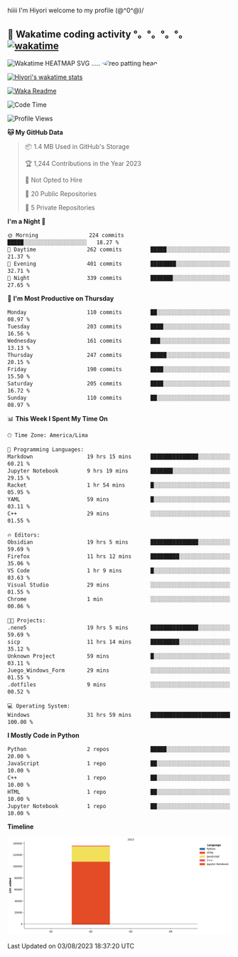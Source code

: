 hiiii I'm Hiyori welcome to my profile \(@^0^@)/

## 🦄 Wakatime coding activity °。°。°。°。[![wakatime](https://wakatime.com/badge/user/49dba2c5-26e1-43a7-9d07-e0f8613d1227.svg)](https://wakatime.com/@49dba2c5-26e1-43a7-9d07-e0f8613d1227) 
<img src="https://wakatime.com/share/@ziajoriii7/ef87015d-57e0-4afb-bb56-1a99a24ea312.svg" width="600" alt="Wakatime HEATMAP SVG"/> ..... <img src="https://i.postimg.cc/RFM2CQFY/reo-patting.webp" alt="reo patting head" width="200" style="border-radius: 50%;">

 [![Hiyori's wakatime stats](https://github-readme-stats.vercel.app/api/wakatime?username=ziajoriii7&theme=buefy&range=last_year&is_including_today=true&layout=compact&hide=markdown)](https://github.com/anuraghazra/github-readme-stats)
 

[![Waka Readme](https://github.com/hiyorijl/hiyorijl/actions/workflows/Waka%20Readme.yml/badge.svg)](https://github.com/hiyorijl/hiyorijl/actions/workflows/Waka%20Readme.yml)

<!--START_SECTION:waka-->
![Code Time](http://img.shields.io/badge/Code%20Time-261%20hrs%209%20mins-blue)

![Profile Views](http://img.shields.io/badge/Profile%20Views-1-blue)

**🐱 My GitHub Data** 

> 📦 1.4 MB Used in GitHub's Storage 
 > 
> 🏆 1,244 Contributions in the Year 2023
 > 
> 🚫 Not Opted to Hire
 > 
> 📜 20 Public Repositories 
 > 
> 🔑 5 Private Repositories 
 > 
**I'm a Night 🦉** 

```text
🌞 Morning                224 commits         █████░░░░░░░░░░░░░░░░░░░░   18.27 % 
🌆 Daytime                262 commits         █████░░░░░░░░░░░░░░░░░░░░   21.37 % 
🌃 Evening                401 commits         ████████░░░░░░░░░░░░░░░░░   32.71 % 
🌙 Night                  339 commits         ███████░░░░░░░░░░░░░░░░░░   27.65 % 
```
📅 **I'm Most Productive on Thursday** 

```text
Monday                   110 commits         ██░░░░░░░░░░░░░░░░░░░░░░░   08.97 % 
Tuesday                  203 commits         ████░░░░░░░░░░░░░░░░░░░░░   16.56 % 
Wednesday                161 commits         ███░░░░░░░░░░░░░░░░░░░░░░   13.13 % 
Thursday                 247 commits         █████░░░░░░░░░░░░░░░░░░░░   20.15 % 
Friday                   190 commits         ████░░░░░░░░░░░░░░░░░░░░░   15.50 % 
Saturday                 205 commits         ████░░░░░░░░░░░░░░░░░░░░░   16.72 % 
Sunday                   110 commits         ██░░░░░░░░░░░░░░░░░░░░░░░   08.97 % 
```


📊 **This Week I Spent My Time On** 

```text
🕑︎ Time Zone: America/Lima

💬 Programming Languages: 
Markdown                 19 hrs 15 mins      ███████████████░░░░░░░░░░   60.21 % 
Jupyter Notebook         9 hrs 19 mins       ███████░░░░░░░░░░░░░░░░░░   29.15 % 
Racket                   1 hr 54 mins        █░░░░░░░░░░░░░░░░░░░░░░░░   05.95 % 
YAML                     59 mins             █░░░░░░░░░░░░░░░░░░░░░░░░   03.11 % 
C++                      29 mins             ░░░░░░░░░░░░░░░░░░░░░░░░░   01.55 % 

🔥 Editors: 
Obsidian                 19 hrs 5 mins       ███████████████░░░░░░░░░░   59.69 % 
Firefox                  11 hrs 12 mins      █████████░░░░░░░░░░░░░░░░   35.06 % 
VS Code                  1 hr 9 mins         █░░░░░░░░░░░░░░░░░░░░░░░░   03.63 % 
Visual Studio            29 mins             ░░░░░░░░░░░░░░░░░░░░░░░░░   01.55 % 
Chrome                   1 min               ░░░░░░░░░░░░░░░░░░░░░░░░░   00.06 % 

🐱‍💻 Projects: 
.nene5                   19 hrs 5 mins       ███████████████░░░░░░░░░░   59.69 % 
sicp                     11 hrs 14 mins      █████████░░░░░░░░░░░░░░░░   35.12 % 
Unknown Project          59 mins             █░░░░░░░░░░░░░░░░░░░░░░░░   03.11 % 
Juego_Windows_Form       29 mins             ░░░░░░░░░░░░░░░░░░░░░░░░░   01.55 % 
.dotfiles                9 mins              ░░░░░░░░░░░░░░░░░░░░░░░░░   00.52 % 

💻 Operating System: 
Windows                  31 hrs 59 mins      █████████████████████████   100.00 % 
```

**I Mostly Code in Python** 

```text
Python                   2 repos             █████░░░░░░░░░░░░░░░░░░░░   20.00 % 
JavaScript               1 repo              ██░░░░░░░░░░░░░░░░░░░░░░░   10.00 % 
C++                      1 repo              ██░░░░░░░░░░░░░░░░░░░░░░░   10.00 % 
HTML                     1 repo              ██░░░░░░░░░░░░░░░░░░░░░░░   10.00 % 
Jupyter Notebook         1 repo              ██░░░░░░░░░░░░░░░░░░░░░░░   10.00 % 
```



**Timeline**

![Lines of Code chart](https://raw.githubusercontent.com/hiyorijl/hiyorijl/main/assets/bar_graph.png)


 Last Updated on 03/08/2023 18:37:20 UTC
<!--END_SECTION:waka-->
